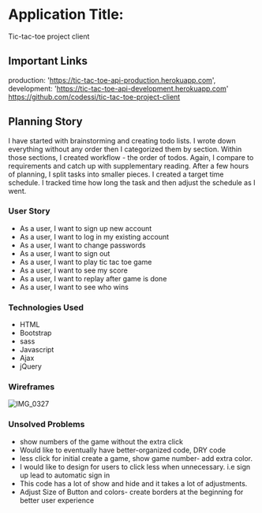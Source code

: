 # Application Title:
Tic-tac-toe project client
 
## Important Links
production: 'https://tic-tac-toe-api-production.herokuapp.com',
 development: 'https://tic-tac-toe-api-development.herokuapp.com'
 https://github.com/codessi/tic-tac-toe-project-client
 
## Planning Story
I have started with brainstorming and creating todo lists.
I wrote down everything without any order then I categorized them by section.
Within those sections, I created workflow - the order of todos. 
Again, I compare to requirements and catch up with supplementary reading.
After a few hours of planning, I split tasks into smaller pieces.  I created a target time schedule. I tracked time how long the task and then adjust the schedule as I went. 
 
 
 
 
### User Story
- As a user, I want to sign up new account
- As a user, I want to log in my existing account
- As a user, I want to change passwords
- As a user, I want to sign out 
- As a user, I want to play tic tac toe game
- As a user, I want to see my score
- As a user, I want to replay after game is done
- As a user, I want to see who wins

 
### Technologies Used
- HTML
- Bootstrap
- sass
- Javascript
- Ajax
- jQuery

### Wireframes
![IMG_0327](https://user-images.githubusercontent.com/51131852/97819346-d3263e80-1c5c-11eb-8e8f-917d5fb8b2e7.jpg)
 
### Unsolved Problems
- show numbers of the game without the extra click
- Would like to eventually have better-organized code, DRY code
- less click for initial create a game, show game number- add extra color.
- I would like to design for users to click less when unnecessary. i.e sign up lead to automatic sign in
- This code has a lot of show and hide and it takes a lot of adjustments.
- Adjust Size of Button and colors- create borders at the beginning for better user experience
 

